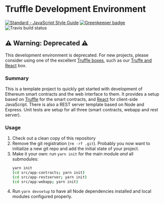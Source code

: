 Truffle Development Environment
===============================

[![Standard - JavaScript Style Guide](https://img.shields.io/badge/code%20style-standard-brightgreen.svg)](http://standardjs.com/) [![Greenkeeper badge](https://badges.greenkeeper.io/Charterhouse/TruffleDevEnv.svg)](https://greenkeeper.io/)
![Travis build status](https://travis-ci.org/Charterhouse/TruffleDevEnv.svg?branch=master)

## ⚠️ Warning: Deprecated ⚠️

This development environment is deprecated. For new projects, please consider
using one of the excellent [Truffle boxes][1], such as our [Truffe and React][2] 
box.

### Summary

This is a template project to quickly get started with development of
Ethereum smart contracts and the web interface to them. It provides a
setup based on [Truffle](http://truffleframework.com) for the smart
contracts, and [React](https://facebook.github.io/react/) for client-side
JavaScript. There is also a REST server template based on Node and Express. 
Unit tests are setup for all three (smart contracts, webapp and rest server).

### Usage

1. Check out a clean copy of this repository
2. Remove the git registration (`rm -rf .git`). Probably you now want to 
initialize a new git repo and add the initial state of your project.
3. Make it your own: run `yarn init` for the main module *and* all submodules:
   ```bash
   yarn init
   (cd src/app-contracts; yarn init)
   (cd src/app-restserver; yarn init)
   (cd src/app-webapp; yarn init)
   ```
4. Run `yarn devsetup` to have all Node dependencies installed and local 
modules configured properly.

[1]: http://truffleframework.com/boxes/
[2]: https://github.com/Charterhouse/truffle-create-react-app